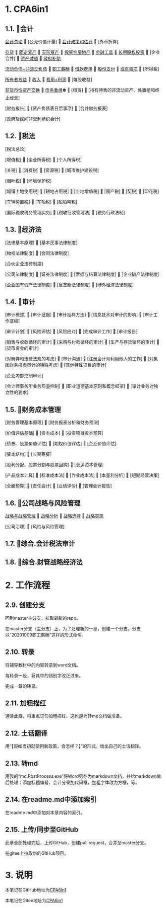 # 1. CPA6in1

## 1.1. :mushroom:会计

[会计总论](CPA6in1/1会计/会计总论.md) :large_orange_diamond: [公允价值计量] :large_orange_diamond: [会计政策和估计](CPA6in1/1会计/会计政策和估计.md) :large_orange_diamond: [外币折算]

[存货](CPA6in1/1会计/资产.存货.md) :large_orange_diamond: [固定资产](CPA6in1/1会计/资产.固定资产.md) :large_orange_diamond: [无形资产](CPA6in1/1会计/资产.无形资产.md) :large_orange_diamond: [投资性房地产](CPA6in1/1会计/资产.投资性房地产.md) :large_orange_diamond: [金融工具](CPA6in1/1会计/资产.金融工具.md) :large_orange_diamond: [长期股权投资](CPA6in1/1会计/资产.长期股权投资.md) :large_orange_diamond: [企业合并] :large_orange_diamond: [资产减值](CPA6in1/1会计/资产.资产减值.md) :large_orange_diamond: [政府补助](CPA6in1/1会计/政府补助.md)

[流动负债+非流动负债](CPA6in1/1会计/负债.流动负债+非流动负债.md) :large_orange_diamond: [职工薪酬](CPA6in1/1会计/负债.职工薪酬.md) :large_orange_diamond: [借款费用](CPA6in1/1会计/负债.借款费用.md) :large_orange_diamond: [股份支付](CPA6in1/1会计/负债.股份支付.md) :large_orange_diamond: [或有事项](CPA6in1/1会计/负债.或有事项.md) :large_orange_diamond: [所得税]

[所有者权益](CPA6in1/1会计/所有者权益.md) :large_orange_diamond: [收入](CPA6in1/1会计/收入.md) :large_orange_diamond: [费用+利润](CPA6in1/1会计/费用+利润.md) :large_orange_diamond: [每股收益]

[非货币性资产交换](CPA6in1/1会计/特殊.非货币性资产交换.md) :large_orange_diamond: [债务重组](CPA6in1/1会计/特殊.债务重组.md):no_entry: :large_orange_diamond: [租赁] :large_orange_diamond: [持有待售的非流动资产、处置组和终止经营]

[财务报告] :large_orange_diamond: [资产负债表日后事项] :large_orange_diamond: [合并财务报表]

[政府及民间非营利组织会计]

## 1.2. :mushroom:税法

[税法总论]

[增值税] :large_orange_diamond: [企业所得税] :large_orange_diamond: [个人所得税]

[关税] :large_orange_diamond: [消费税] :large_orange_diamond: [资源税] :large_orange_diamond: [城市维护建设税]

[烟叶税] :large_orange_diamond: [环境保护税]

[城镇土地使用税] :large_orange_diamond: [耕地占用税] :large_orange_diamond: [土地增值税] :large_orange_diamond: [房产税] :large_orange_diamond: [契税] :large_orange_diamond: [印花税]

[车辆购置税] :large_orange_diamond: [车船税] :large_orange_diamond: [船舶吨税]

[国际税收税务管理实务] :large_orange_diamond: [税收征收管理法] :large_orange_diamond: [税务行政法制]

## 1.3. :mushroom:经济法

[法律基本原理] :large_orange_diamond: [基本民事法律制度]

[物权法律制度] :large_orange_diamond: [合同法律制度]

[合伙企业法律制度]

[公司法律制度] :large_orange_diamond: [证券法律制度] :large_orange_diamond: [票据与结算法律制度] :large_orange_diamond: [企业破产法律制度]

[企业国有资产法律制度] :large_orange_diamond: [反垄断法律制度] :large_orange_diamond: [涉外经济法律制度]

## 1.4. :mushroom:审计

[审计概述] :large_orange_diamond: [审计证据] :large_orange_diamond: [审计抽样方法] :large_orange_diamond: [信息技术对审计的影响] :large_orange_diamond: [审计工作底稿]

[审计计划] :large_orange_diamond: [风险评估] :large_orange_diamond: [风险应对] :large_orange_diamond: [完成审计工作] :large_orange_diamond: [审计报告]

[销售与收款循环的审计] :large_orange_diamond: [采购与付款循环的审计] :large_orange_diamond: [生产与存货循环的审计] :large_orange_diamond: [货币资金的审计]

[对舞弊和法律法规的考虑] :large_orange_diamond: [审计沟通] :large_orange_diamond: [注册会计师利用他人的工作] :large_orange_diamond: [对集团财务报表审计的特殊考虑] :large_orange_diamond: [其他特殊项目的审计]

[企业内部控制审计]

[会计师事务所业务质量控制] :large_orange_diamond: [职业道德基本原则和概念框架] :large_orange_diamond: [审计业务对独立性的要求]

## 1.5. :mushroom:财务成本管理

[财务管理基本原理] :large_orange_diamond: [财务报表分析和财务预测]

[价值评估基础] :large_orange_diamond: [资本成本] :large_orange_diamond: [投资项目资本预算]

[债券、股票价值评估] :large_orange_diamond: [期权价值评估] :large_orange_diamond: [企业价值评估]

[资本结构] :large_orange_diamond: [长期筹资]

[股利分配、股票分割与股票回购] :large_orange_diamond: [营运资本管理]

[产品成本计算] :large_orange_diamond: [标准成本法] :large_orange_diamond: [作业成本法] :large_orange_diamond: [本量利分析] :large_orange_diamond: [短期经营决策]

[全面预算] :large_orange_diamond: [责任会计] :large_orange_diamond: [业绩评价] :large_orange_diamond: [管理会计报告]

## 1.6. :mushroom:公司战略与风险管理

[战略与战略管理](CPA6in1/6战略/战略与战略管理.md) :large_orange_diamond: [战略分析](CPA6in1/6战略/战略分析.md) :large_orange_diamond: [战略选择](CPA6in1/6战略/战略选择.md) :large_orange_diamond: [战略实施](CPA6in1/6战略/战略实施.md)

[公司治理] :large_orange_diamond: [风险与风险管理]

## 1.7. :mushroom:综合.会计税法审计

## 1.8. :mushroom:综合.财管战略经济法

# 2. 工作流程

## 2.9. 创建分支

回到master主分支，拉取最新的repo。

在master分支（主分支）上，为了处理新的一章，创建一个分支。分支以“20201009职工薪酬”这样的形式命名。

## 2.10. 转录

将辅导教材中的内容转录到word文档。

每转录一段，将其中的错别字改正过来。

完成一章的转录。

## 2.11. 加粗描红

通读此章，将重点词句加粗描红。这也是为转md文档做准备。

## 2.12. 土话翻译

用“【假如当初就使用新政策，会怎样？】”的形式，给出自己的土话翻译。

## 2.13. 转md

用我的“md.PostProcess.exe”将Word另存为markdown文档，并给markdown做后处理：添加标题编号，会计分录加代码框，加粗字体改为方框，等。

## 2.14. 在readme.md中添加索引

在readme.md中添加对本章内容的索引。

## 2.15. 上传/同步至GitHub

此章全部处理完后，上传GitHub，创建pull request，合并至master分支。

在gitee上拉取新的GitHub项目。

# 3. 说明

本笔记在GitHub地址为[CPA6in1](https://github.com/bitzhuwei/CPA6in1)

本笔记在Gitee地址为[CPA6in1](https://gitee.com/bookcases/CPA6in1)
